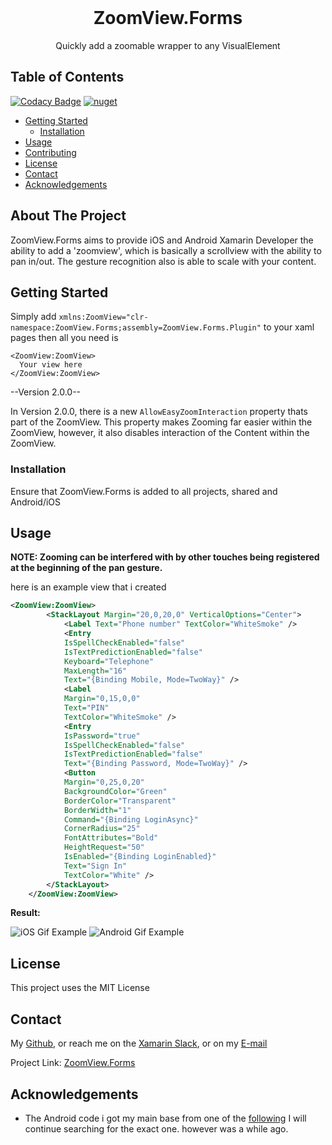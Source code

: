 
<br />
<p align="center">
  <h1 align="center">ZoomView.Forms</h3>
  <p align="center">
  Quickly add a zoomable wrapper to any VisualElement
    <br />
  </p>
</p>


<!-- TABLE OF CONTENTS -->

## Table of Contents

[![Codacy Badge](https://app.codacy.com/project/badge/Grade/ae337590962b4e28955d14f745f93b13)](https://www.codacy.com/manual/LuckyDucko/ZoomView.Forms?utm_source=github.com&amp;utm_medium=referral&amp;utm_content=LuckyDucko/ZoomView.Forms&amp;utm_campaign=Badge_Grade)
[![nuget](https://img.shields.io/nuget/v/ZoomView.Forms.svg)](https://www.nuget.org/packages/ZoomView.Forms)

* [Getting Started](#getting-started)
  * [Installation](#installation)
* [Usage](#usage)
* [Contributing](#contributing)
* [License](#license)
* [Contact](#contact)
* [Acknowledgements](#acknowledgements)


<!-- ABOUT THE PROJECT -->
## About The Project

ZoomView.Forms aims to provide iOS and Android Xamarin Developer the ability to add a 'zoomview', which is basically a scrollview with the ability to pan in/out.
The gesture recognition also is able to scale with your content.


<!-- GETTING STARTED -->
## Getting Started

Simply add `xmlns:ZoomView="clr-namespace:ZoomView.Forms;assembly=ZoomView.Forms.Plugin"` to your xaml pages
then all you need is 
```
<ZoomView:ZoomView>
  Your view here
</ZoomView:ZoomView>
```

--Version 2.0.0--

In Version 2.0.0, there is a new `AllowEasyZoomInteraction` property thats part of the ZoomView. This property makes Zooming far easier within the ZoomView, however, it also disables interaction of the Content within the ZoomView. 

### Installation
Ensure that ZoomView.Forms is added to all projects, shared and Android/iOS

<!-- USAGE EXAMPLES -->
## Usage

**NOTE: Zooming can be interfered with by other touches being registered at the beginning of the pan gesture.**

here is an example view that i created
```XML
<ZoomView:ZoomView>
		<StackLayout Margin="20,0,20,0" VerticalOptions="Center">
			<Label Text="Phone number" TextColor="WhiteSmoke" />
			<Entry
            IsSpellCheckEnabled="false"
            IsTextPredictionEnabled="false"
            Keyboard="Telephone"
            MaxLength="16"
            Text="{Binding Mobile, Mode=TwoWay}" />
			<Label
            Margin="0,15,0,0"
            Text="PIN"
            TextColor="WhiteSmoke" />
			<Entry
            IsPassword="true"
            IsSpellCheckEnabled="false"
            IsTextPredictionEnabled="false"
            Text="{Binding Password, Mode=TwoWay}" />
			<Button
            Margin="0,25,0,20"
            BackgroundColor="Green"
            BorderColor="Transparent"
            BorderWidth="1"
            Command="{Binding LoginAsync}"
            CornerRadius="25"
            FontAttributes="Bold"
            HeightRequest="50"
            IsEnabled="{Binding LoginEnabled}"
            Text="Sign In"
            TextColor="White" />
		</StackLayout>
	</ZoomView:ZoomView>
```
**Result:**


![iOS Gif Example](https://j.gifs.com/q74W92.gif)
![Android Gif Example](https://j.gifs.com/oV4WPj.gif)


<!-- LICENSE -->
## License

This project uses the MIT License

<!-- CONTACT -->
## Contact

My [Github](https://github.com/LuckyDucko),
or reach me on the [Xamarin Slack](https://xamarinchat.herokuapp.com/),
or on my [E-mail](tyson@logchecker.com.au)

Project Link: [ZoomView.Forms](https://github.com/LuckyDucko/ZoomView.Forms)


<!-- ACKNOWLEDGEMENTS -->
## Acknowledgements
* The Android code i got my main base from one of the [following](https://stackoverflow.com/search?q=zoomable+android+view&s=f3c43e0e-79a6-4529-a3ea-adf8f8f3ab14)
I will continue searching for the exact one. however was a while ago.

